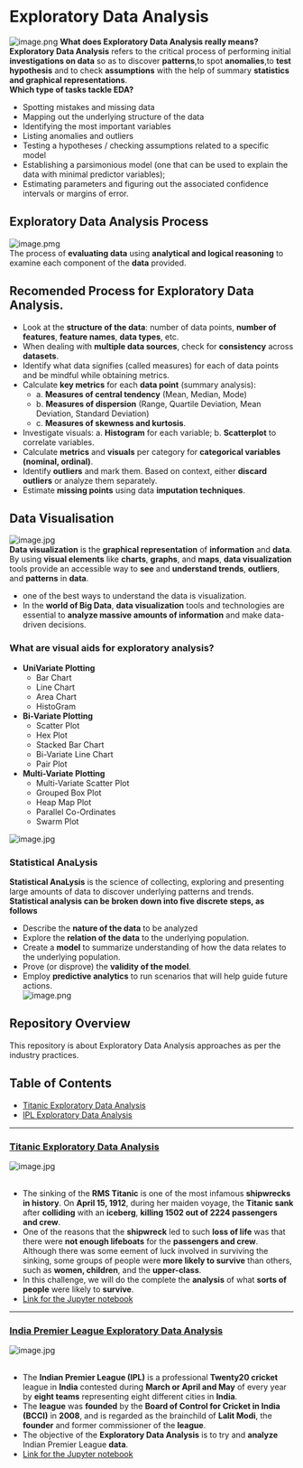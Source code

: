# Exploratory Data Analysis
![image.png](images/eda.png)
__What does Exploratory Data Analysis really means?__<br>
__Exploratory Data Analysis__ refers to the critical process of performing initial __investigations on data__ so as to discover __patterns__,to spot __anomalies__,to __test hypothesis__ and to check __assumptions__ with the help of summary __statistics and graphical representations__.<br>
__Which type of tasks tackle EDA?__<br>
- Spotting mistakes and missing data
- Mapping out the underlying structure of the data
- Identifying the most important variables
- Listing anomalies and outliers
- Testing a hypotheses / checking assumptions related to a specific model
- Establishing a parsimonious model (one that can be used to explain the data with minimal predictor variables);
- Estimating parameters and figuring out the associated confidence intervals or margins of error.<br>
## Exploratory Data Analysis Process<br>
![image.pmg](images/data_analysis.png)<br>
The process of __evaluating data__ using __analytical and logical reasoning__ to examine each component of the __data__ provided.
## Recomended Process for Exploratory Data Analysis.
- Look at the __structure of the data__: number of data points, __number of features__, __feature names__, __data types__, etc.
- When dealing with __multiple data sources__, check for __consistency__ across __datasets__.
- Identify what data signifies (called measures) for each of data points and be mindful while obtaining metrics.
- Calculate __key metrics__ for each __data point__ (summary analysis): 
  - a. __Measures of central tendency__ (Mean, Median, Mode)
  - b. __Measures of dispersion__ (Range, Quartile Deviation, Mean Deviation, Standard Deviation)
  - c. __Measures of skewness and kurtosis__.
- Investigate visuals: a. __Histogram__ for each variable; b. __Scatterplot__ to correlate variables.
- Calculate __metrics__ and __visuals__ per category for __categorical variables (nominal, ordinal)__.
- Identify __outliers__ and mark them. Based on context, either __discard outliers__ or analyze them separately.
- Estimate __missing points__ using data __imputation techniques__.
## Data Visualisation
![image.jpg](images/Data-Visualization.jpg)<br>
__Data visualization__ is the __graphical representation__ of __information__ and __data__. By using __visual elements__ like __charts__, __graphs__, and __maps__, __data visualization__ tools provide an accessible way to __see__ and __understand trends__, __outliers__, and __patterns__ in __data__.<br>
-  one of the best ways to understand the data is visualization.
- In the __world of Big Data__, __data visualization__ tools and technologies are essential to __analyze massive amounts of information__ and make data-driven decisions.<br>
### What are visual aids for exploratory analysis?<br>
- __UniVariate Plotting__ 
  - Bar Chart
  - Line Chart
  - Area Chart
  - HistoGram
- __Bi-Variate Plotting__
  - Scatter Plot
  - Hex Plot
  - Stacked Bar Chart
  - Bi-Variate Line Chart
  - Pair Plot
- __Multi-Variate Plotting__
  - Multi-Variate Scatter Plot
  - Grouped Box Plot
  - Heap Map Plot
  - Parallel Co-Ordinates
  - Swarm Plot<br>
  
![image.jpg](images/GraphPlot.jpg)
### Statistical AnaLysis 
__Statistical AnaLysis__ is the science of collecting, exploring and presenting large amounts of data to discover underlying patterns and trends.
__Statistical analysis can be broken down into five discrete steps, as follows__
- Describe the __nature of the data__ to be analyzed
- Explore the __relation of the data__ to the underlying population.
- Create a __model__ to summarize understanding of how the data relates to the underlying population.
- Prove (or disprove) the __validity of the model__.
- Employ __predictive analytics__ to run scenarios that will help guide future actions.<br>
![image.png](images/stat_analysis.png)<br>
## Repository Overview
This repository is about Exploratory Data Analysis approaches as per the industry practices.

## Table of Contents
- [Titanic Exploratory Data Analysis](#section1)<br>
- [IPL Exploratory Data Analysis](#section2)<br>

___
<a id=section1></a>
### [Titanic Exploratory Data Analysis](./Titanic)
![image.jpg](images/titanic.jpg)<br><br>
- The sinking of the __RMS Titanic__ is one of the most infamous __shipwrecks in history__.  On __April 15, 1912__, during her maiden voyage, the __Titanic sank__ after __colliding__ with an __iceberg__, __killing 1502 out of 2224 passengers and crew__.<br>
- One of the reasons that the __shipwreck__ led to such __loss of life__ was that there were __not enough lifeboats__ for the __passengers and crew__. Although there was some eement of luck involved in surviving the sinking, some groups of people were __more likely to survive__ than others, such as __women, children__, and the __upper-class__.<br>
- In this challenge, we will do the complete the __analysis__ of what __sorts of people__ were likely to __survive__.<br>
- [Link for the Jupyter notebook](./Titanic/EDATitanic.ipynb)
___
<a id=section2></a>
### [India Premier League Exploratory Data Analysis](./Ipl)
![image.jpg](images/ipl.jpg)<br><br>
- The __Indian Premier League (IPL)__ is a professional __Twenty20 cricket__ league in __India__ contested during __March or April and May__ of every year by __eight teams__ representing eight different cities in __India__.
- The __league__ was __founded__ by the __Board of Control for Cricket in India (BCCI)__ in __2008__, and is regarded as the brainchild of __Lalit Modi__, the __founder__ and former commissioner of the __league__.
- The objective of the __Exploratory Data Analysis__ is to try and __analyze__ Indian Premier League __data__.<br>
- [Link for the Jupyter notebook](./Ipl/)
